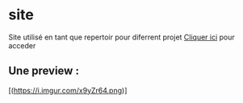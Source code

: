 # site
Site utilisé en tant que repertoir pour diferrent projet [Cliquer ici](https://erwann-dev.github.io/site/) pour acceder
## Une preview :
[(https://i.imgur.com/x9yZr64.png)]